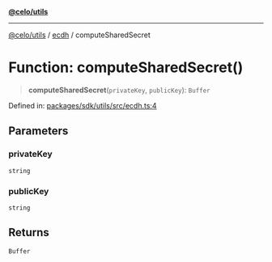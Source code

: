 [**@celo/utils**](../../README.md)

***

[@celo/utils](../../README.md) / [ecdh](../README.md) / computeSharedSecret

# Function: computeSharedSecret()

> **computeSharedSecret**(`privateKey`, `publicKey`): `Buffer`

Defined in: [packages/sdk/utils/src/ecdh.ts:4](https://github.com/celo-org/developer-tooling/blob/master/packages/sdk/utils/src/ecdh.ts#L4)

## Parameters

### privateKey

`string`

### publicKey

`string`

## Returns

`Buffer`
